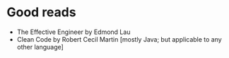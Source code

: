 # Good reads

* The Effective Engineer by Edmond Lau
* Clean Code by Robert Cecil Martin [mostly Java; but applicable to any other language]
